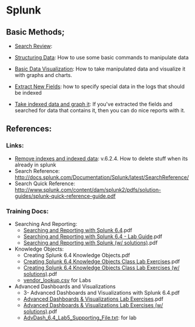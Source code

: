 # Splunk

## Basic Methods; 
- [Search Review](basic-search-review.md): 
- [Structuring Data](structuring-data.md): How to use some basic commands to manipulate data

- [Basic Data Visualization](basic-data-visualization.md): How to take manipulated data and visualize it with graphs and charts.  
- [Extract New Fields](extract-new-fields.md): how to specify special data in the logs that should be indexed
- [Take indexed data and graph it](take-indexed-data-and-graph-it.md): If you've extracted the fields and searched for data that contains it, then you can do nice reports with it. 

## References: 
### Links: 
- [Remove indexes and indexed data](http://docs.splunk.com/Documentation/Splunk/6.2.4/Indexer/RemovedatafromSplunk): v.6.2.4.  How to delete stuff when its already in splunk
- Search Reference: http://docs.splunk.com/Documentation/Splunk/latest/SearchReference/ 
- Search Quick Reference: http://www.splunk.com/content/dam/splunk2/pdfs/solution-guides/splunk-quick-reference-guide.pdf  

### Training Docs: 
- Searching And Reporting: 
    - [Searching and Reporting with Splunk 6.4](bin/Searching%20and%20Reporting%20with%20Splunk%206.4.pdf).pdf
    - [Searching and Reporting with Splunk 6.4 - Lab Guide](bin/SearchReport6.4Labs.pdf).pdf
    - [Searching and Reporting with Splunk (w/ solutions)](bin/SearchReport6.4Labs_Solutions.pdf).pdf
- Knowledge Objects: 
    - Creating Splunk 6.4 Knowledge Objects.pdf
    - [Creating Splunk 6.4 Knowledge Objects Class Lab Exercises](bin/CreatingKO64_Lab_tasks.pdf).pdf
    - [Creating Splunk 6.4 Knowledge Objects Class Lab Exercises (w/ solutions)](bin/CreatingKO64_Labswithsteps_Solutions.pdf).pdf
    - [vendor_lookup.csv](bin/vendor_lookup.csv) for Labs
- Advanced Dashboards and Visualizations
    - 3- Advanced Dashboards and Visualizations with Splunk 6.4.pdf
    - [Advanced Dashboards & Visualizations Lab Exercises](bin/AdvDash_6.4_Labs_64.pdf).pdf
    - [Advanced Dashboards & Visualizations Lab Exercises (w/ solutions)](bin/AdvDash_6.4_Lab_Solutions.pdf).pdf
    - [AdvDash_6.4_Lab5_Supporting_File.txt](bin/AdvDash_6.4_Lab5_Supporting_File.txt): for lab